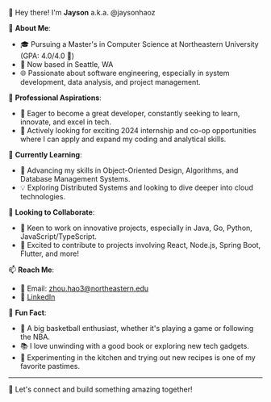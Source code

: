 👋 Hey there! I'm **Jayson** a.k.a. @jaysonhaoz

🌟 **About Me**:
- 🎓 Pursuing a Master's in Computer Science at Northeastern University (GPA: 4.0/4.0 🚀)
- 📍 Now based in Seattle, WA
- 🌐 Passionate about software engineering, especially in system development, data analysis, and project management.

👀 **Professional Aspirations**:
- 🚀 Eager to become a great developer, constantly seeking to learn, innovate, and excel in tech.
- 📅 Actively looking for exciting 2024 internship and co-op opportunities where I can apply and expand my coding and analytical skills.

🌱 **Currently Learning**:
- 🧠 Advancing my skills in Object-Oriented Design, Algorithms, and Database Management Systems.
- 💡 Exploring Distributed Systems and looking to dive deeper into cloud technologies.

💞️ **Looking to Collaborate**:
- 👥 Keen to work on innovative projects, especially in Java, Go, Python, JavaScript/TypeScript.
- 🤖 Excited to contribute to projects involving React, Node.js, Spring Boot, Flutter, and more!

📫 **Reach Me**:
- 📧 Email: zhou.hao3@northeastern.edu
- 🔗 [LinkedIn](www.linkedin.com/in/jayson-hao-zhou)

🌟 **Fun Fact**:
- 🏀 A big basketball enthusiast, whether it's playing a game or following the NBA.
- 📚 I love unwinding with a good book or exploring new tech gadgets.
- 🍳 Experimenting in the kitchen and trying out new recipes is one of my favorite pastimes.

---

🙌 Let's connect and build something amazing together!

<!---
jaysonhaoz/jaysonhaoz is a ✨ special ✨ repository because its `README.md` (this file) appears on your GitHub profile.
You can click the Preview link to take a look at your changes.
--->
